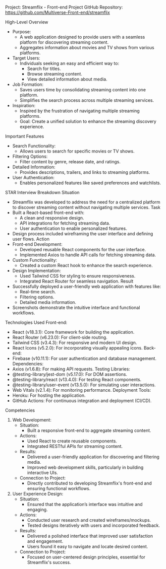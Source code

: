 Project: Streamflix - Front-end Project
GitHub Repository: https://github.com/Multiverse-Front-end/streamflix

High-Level Overview
* Purpose:
    * A web application designed to provide users with a seamless platform for discovering streaming content.
    * Aggregates information about movies and TV shows from various platforms.
* Target Users:
    * Individuals seeking an easy and efficient way to:
        * Search for titles.
        * Browse streaming content.
        * View detailed information about media.
* Job Formation:
    * Saves users time by consolidating streaming content into one platform.
    * Simplifies the search process across multiple streaming services.
* Inspiration:
    * Inspired by the frustration of navigating multiple streaming platforms.
    * Goal: Create a unified solution to enhance the streaming discovery experience.

Important Features
* Search Functionality:
    * Allows users to search for specific movies or TV shows.
* Filtering Options:
    * Filter content by genre, release date, and ratings.
* Detailed Information:
    * Provides descriptions, trailers, and links to streaming platforms.
* User Authentication:
    * Enables personalized features like saved preferences and watchlists.

STAR Interview Breakdown
Situation
* Streamflix was developed to address the need for a centralized platform to discover streaming content without navigating multiple services.
Task
* Built a React-based front-end with:
    * A clean and responsive design.
    * API integrations for fetching streaming data.
    * User authentication to enable personalized features.
* Design process included wireframing the user interface and defining user flows.
Action
* Front-end Development:
    * Developed reusable React components for the user interface.
    * Implemented Axios to handle API calls for fetching streaming data.
* Custom Functionality:
    * Created a custom React hook to enhance the search experience.
* Design Implementation:
    * Used Tailwind CSS for styling to ensure responsiveness.
    * Integrated React Router for seamless navigation.
Result
* Successfully deployed a user-friendly web application with features like:
    * Real-time search.
    * Filtering options.
    * Detailed media information.
* Screenshots demonstrate the intuitive interface and functional workflows.

Technologies Used
Front-end:
* React (v18.3.1): Core framework for building the application.
* React Router (v6.23.0): For client-side routing.
* Tailwind CSS (v3.4.3): For responsive and modern UI design.
* React Icons (v5.2.0): For incorporating visually appealing icons.
Back-end:
* Firebase (v10.11.1): For user authentication and database management.
Dependencies:
* Axios (v1.6.8): For making API requests.
Testing Libraries:
* @testing-library/jest-dom (v5.17.0): For DOM assertions.
* @testing-library/react (v13.4.0): For testing React components.
* @testing-library/user-event (v13.5.0): For simulating user interactions.
* Web Vitals (v2.1.4): For monitoring performance.
Deployment Tools:
* Heroku: For hosting the application.
* GitHub Actions: For continuous integration and deployment (CI/CD).

Competencies
1. Web Development:
    * Situation:
        * Built a responsive front-end to aggregate streaming content.
    * Actions:
        * Used React to create reusable components.
        * Integrated RESTful APIs for streaming content.
    * Results:
        * Delivered a user-friendly application for discovering and filtering media.
        * Improved web development skills, particularly in building interactive UIs.
    * Connection to Project:
        * Directly contributed to developing Streamflix's front-end and ensuring functional workflows.
2. User Experience Design:
    * Situation:
        * Ensured that the application’s interface was intuitive and engaging.
    * Actions:
        * Conducted user research and created wireframes/mockups.
        * Tested designs iteratively with users and incorporated feedback.
    * Results:
        * Delivered a polished interface that improved user satisfaction and engagement.
        * Users found it easy to navigate and locate desired content.
    * Connection to Project:
        * Focused on user-centered design principles, essential for Streamflix's success.
